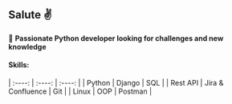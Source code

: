 ## Salute :v:

:round_pushpin: **Passionate Python developer looking for challenges and new knowledge**

#### Skills:
| :----: | :----: | :----: |
| Python | Django | SQL |
| Rest API | Jira & Confluence | Git |
| Linux | OOP | Postman |
